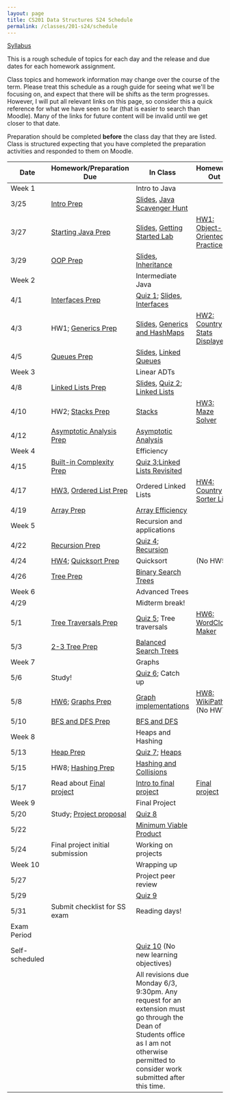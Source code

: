 ```yaml
---
layout: page
title: CS201 Data Structures S24 Schedule
permalink: /classes/201-s24/schedule
---
```


[Syllabus](syllabus)

This is a rough schedule of topics for each day and the release and due dates for each homework assignment.

Class topics and homework information may change over the course of the term. Please treat this schedule as a rough guide for seeing what we'll be focusing on, and expect that there will be shifts as the term progresses. However, I will put all relevant links on this page, so consider this a quick reference for what we have seen so far (that is easier to search than Moodle). Many of the links for future content will be invalid until we get closer to that date.

Preparation should be completed **before** the class day that they are listed. Class is structured expecting that you have completed the preparation activities and responded to them on Moodle.

| Date	| Homework/Preparation Due	| In Class |	Homework Out |
| ------- | --------------- | ------------- | -------------- |
| Week 1 | | Intro to Java | |
| 3/25| [Intro Prep](intro-prep) | [Slides](https://docs.google.com/presentation/d/1UHLuNHEqkFgvyjIP7NlQ8gmTNcQV6MV_BW7tZKu3KSI/edit?usp=sharing), [Java Scavenger Hunt](java_scavenger)| |
| 3/27 | [Starting Java Prep](java-prep) | [Slides](https://docs.google.com/presentation/d/111e8aN22RVuWTrkehnOiu9Vakl-7yaWsE-jG0N_wAb0/edit?usp=sharing), [Getting Started Lab](getting-started) |	[HW1: Object-Oriented Practice](hw1-oop-practice) |
| 3/29 | [OOP Prep](oop-prep)	|  [Slides](https://docs.google.com/presentation/d/10Otmzbc3xmomu9reYlA7BkfQrjTV0PT8Ff0z7bXFccE/edit?usp=sharing), [Inheritance](inheritance-activity) |	 |
| Week 2 | | Intermediate Java | |
| 4/1 | [Interfaces Prep](interfaces-prep) 	|	 [Quiz 1](quiz1); [Slides](https://docs.google.com/presentation/d/1DK4AKcj88e0xmk8cSTuQ8_A9aclOzpennhihtsYQ3M8/edit?usp=sharing), [Interfaces](interface-lab)	| |
| 4/3 | HW1; [Generics Prep](generics-prep) |	[Slides](https://docs.google.com/presentation/d/1cepRCKPmYA0e6pVS9zCuVTNt05ol-6iohUyGVbYe7Yg/edit?usp=sharing),	[Generics and HashMaps](maps-lab)	| [HW2: Country Stats Displayer](hw2)|
| 4/5 |[Queues Prep](queues-prep)  | [Slides](https://docs.google.com/presentation/d/1afPoQCxaKTGpSYQhgG7YnMQI_OusOVIyhpfuhZoaYM0/edit?usp=sharing), [Linked Queues](queues-lab)	| |
| Week 3 | | Linear ADTs | |
| 4/8 | [Linked Lists Prep](linkedlist-prep)  | [Slides](https://docs.google.com/presentation/d/10hNAX9AdW95L692k9iYUtOuD7k41yKhpkOzwnejqL7Q/edit?usp=sharing),	[Quiz 2](quiz2);  [Linked Lists](linked-list-lab) |  |
| 4/10 | HW2; [Stacks Prep](stacks-prep) |		 [Stacks](stacks)	| [HW3: Maze Solver](hw3) |
| 4/12 | [Asymptotic Analysis Prep](analysis-prep)|	   [Asymptotic Analysis](analysis-activity)	| |
| Week 4 | | Efficiency | |
| 4/15 | [Built-in Complexity Prep](built-in-prep) |  [Quiz 3](quiz3);[Linked Lists Revisited](linked-list-lab)	|  |
| 4/17 | [HW3](hw3), [Ordered List Prep](ordered-list-prep) |	Ordered Linked Lists	| [HW4: Country Sorter List](hw4)|
| 4/19 | [Array Prep](array-prep)|	 [Array Efficiency](array-efficiency) | |
| Week 5 |  | Recursion and applications | |
| 4/22 |	[Recursion Prep](recursion-prep)	|  [Quiz 4](quiz4); [Recursion](recursion)	|  |
| 4/24 | [HW4](hw4); [Quicksort Prep](quicksort-prep)|	Quicksort	| (No HW5)   |
| 4/26	| [Tree Prep](tree-prep) |	[Binary Search Trees](BST-lab)	| |
| Week 6 | | Advanced Trees | |
| 4/29 |  | Midterm break! | |
| 5/1 |  [Tree Traversals Prep](tree-traversals-prep)|[Quiz 5](quiz5); Tree traversals	| [HW6: WordCloud Maker](hw6) |
| 5/3 | [2-3 Tree Prep](2-3-prep) |		[Balanced Search Trees](two-three-tree)	| |
| Week 7 | | Graphs | |
| 5/6 | Study! | [Quiz 6](quiz6); Catch up			 | |
| 5/8 |	[HW6](hw6); [Graphs Prep](graphs-prep)  |	[Graph implementations](graphs)	|  [HW8: WikiPaths](hw8) (No HW7) |
| 5/10 | [BFS and DFS Prep](bfs-dfs-prep) |	[BFS and DFS](traversal-analysis)		| |
| Week 8 | | Heaps and Hashing | |
| 5/13 | [Heap Prep](heaps-prep) | [Quiz 7](quiz7); [Heaps](heap)		 |  |	
| 5/15 | HW8; [Hashing Prep](hashing-prep)	|  [Hashing and Collisions](hashing)  |	 |
| 5/17 | Read about [Final project](final-project) | [Intro to final project](project-intro) 	| [Final project](final-project) |	
| Week 9 | | Final Project | |
| 5/20 | Study; [Project proposal](final-project#project-proposal)  |  [Quiz 8](quiz8)	| |
| 5/22 |  | [Minimum Viable Product](project-checkin)	 |	 |
| 5/24	| Final project initial submission | Working on projects  | |
| Week 10 | | Wrapping up | |
| 5/27 |  | Project peer review | |
| 5/29 |  | [Quiz 9](quiz9) | |
| 5/31 | Submit checklist for SS exam | Reading days!| |
| Exam Period | | | |
| Self-scheduled | | [Quiz 10](quiz10) (No new learning objectives) | |
| | | All revisions due Monday 6/3, 9:30pm. Any request for an extension must go through the Dean of Students office as I am not otherwise permitted to consider work submitted after this time. | |